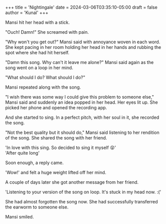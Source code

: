 +++
title = 'Nightingale'
date = 2024-03-06T03:35:10-05:00
draft = false
author = 'Kunal'
+++

Mansi hit her head with a stick.

"Ouch! Damn!" She screamed with pain.

"Why won't you get out?" Mansi said with annoyance woven in each word. She kept pacing in her room holding her head in her hands and rubbing the spot where she had hit herself.

"Damn this song. Why can't it leave me alone?" Mansi said again as the song went on a loop in her mind.

"What should I do? What should I do?"

Mansi repeated along with the song.

"I wish there was some way I could give this problem to someone else," Mansi said and suddenly an idea popped in her head. Her eyes lit up. She picked her phone and opened the recording app.

And she started to sing. In a perfect pitch, with her soul in it, she recorded the song.

"Not the best quality but it should do," Mansi said listening to her rendition of the song. She shared the song with her friend.

'In love with this sing. So decided to sing it myself 😝'  
'After quite long'

Soon enough, a reply came.

'Wow!' and felt a huge weight lifted off her mind.

A couple of days later she got another message from her friend.

'Listening to your version of the song on loop. It's stuck in my head now. :('

She had almost forgotten the song now. She had successfully transferred the earworm to someone else.

Mansi smiled.



